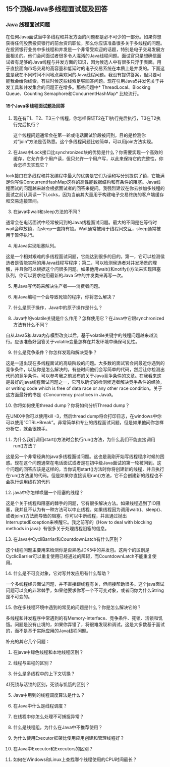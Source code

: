 
## 15个顶级Java多线程面试题及回答

### Java 线程面试问题

在任何Java面试当中多线程和并发方面的问题都是必不可少的一部分。如果你想获得任何股票投资银行的前台资讯职位，那么你应该准备很多关于多线程的问题。在投资银行业务中多线程和并发是一个非常受欢迎的话题，特别是电子交易发展方面相关的。他们会问面试者很多令人混淆的Java线程问题。面试官只是想确信面试者有足够的Java线程与并发方面的知识，因为候选人中有很多只浮于表面。用于直接面向市场交易的高容量和低延时的电子交易系统在本质上是并发的。下面这些是我在不同时间不同地点喜欢问的Java线程问题。我没有提供答案，但只要可能我会给你线索，有些时候这些线索足够回答问题。现在引用Java5并发包关于并发工具和并发集合的问题正在增多。那些问题中* ThreadLocal、Blocking Queue、Counting Semaphore和ConcurrentHashMap* 比较流行。

#### 15个Java多线程面试题及回答

1. 现在有T1、T2、T3三个线程，你怎样保证T2在T1执行完后执行，T3在T2执行完后执行？

    这个线程问题通常会在第一轮或电话面试阶段被问到，目的是检测你对”join”方法是否熟悉。这个多线程问题比较简单，可以用join方法实现。

2. 在Java中Lock接口比synchronized块的优势是什么？你需要实现一个高效的缓存，它允许多个用户读，但只允许一个用户写，以此来保持它的完整性，你会怎样去实现它？

  lock接口在多线程和并发编程中最大的优势是它们为读和写分别提供了锁，它能满足你写像ConcurrentHashMap这样的高性能数据结构和有条件的阻塞。Java线程面试的问题越来越会根据面试者的回答来提问。我强烈建议在你去参加多线程的面试之前认真读一下Locks，因为当前其大量用于构建电子交易终统的客户端缓存和交易连接空间。

3. 在java中wait和sleep方法的不同？

  通常会在电话面试中经常被问到的Java线程面试问题。最大的不同是在等待时wait会释放锁，而sleep一直持有锁。Wait通常被用于线程间交互，sleep通常被用于暂停执行。

4. 用Java实现阻塞队列。

  这是一个相对艰难的多线程面试问题，它能达到很多的目的。第一，它可以检测侯选者是否能实际的用Java线程写程序；第二，可以检测侯选者对并发场景的理解，并且你可以根据这个问很多问题。如果他用wait()和notify()方法来实现阻塞队列，你可以要求他用最新的Java 5中的并发类来再写一次。

5. 用Java写代码来解决生产者——消费者问题。

6. 用Java编程一个会导致死锁的程序，你将怎么解决？

7. 什么是原子操作，Java中的原子操作是什么？

8. Java中的volatile关键是什么作用？怎样使用它？在Java中它跟synchronized方法有什么不同？

  自从Java5和Java内存模型改变以后，基于volatile关键字的线程问题越来越流行。应该准备好回答关于volatile变量怎样在并发环境中确保可见性。

9. 什么是竞争条件？你怎样发现和解决竞争？

  这是一道出现在多线程面试的高级阶段的问题。大多数的面试官会问最近你遇到的竞争条件，以及你是怎么解决的。有些时间他们会写简单的代码，然后让你检测出代码的竞争条件。可以参考我之前发布的关于Java竞争条件的文章。在我看来这是最好的java线程面试问题之一，它可以确切的检测候选者解决竞争条件的经验，or writing code which is free of data race or any other race condition。关于这方面最好的书是《Concurrency practices in Java》。

10. 你将如何使用thread dump？你将如何分析Thread dump？

  在UNIX中你可以使用kill -3，然后thread dump将会打印日志，在windows中你可以使用”CTRL+Break”。非常简单和专业的线程面试问题，但是如果他问你怎样分析它，就会很棘手。

11. 为什么我们调用start()方法时会执行run()方法，为什么我们不能直接调用run()方法？

  这是另一个非常经典的java多线程面试问题。这也是我刚开始写线程程序时候的困惑。现在这个问题通常在电话面试或者是在初中级Java面试的第一轮被问到。这个问题的回答应该是这样的，当你调用start()方法时你将创建新的线程，并且执行在run()方法里的代码。但是如果你直接调用run()方法，它不会创建新的线程也不会执行调用线程的代码

12. java中你怎样唤醒一个阻塞的线程？

  这是个关于线程和阻塞的棘手的问题，它有很多解决方法。如果线程遇到了IO阻塞，我并且不认为有一种方法可以中止线程。如果线程因为调用wait()、sleep()、或者join()方法而导致的阻塞，你可以中断线程，并且通过抛出InterruptedException来唤醒它。我之前写的《How to deal with blocking methods in java》有很多关于处理线程阻塞的信息。

13. 在Java中CycliBarriar和CountdownLatch有什么区别？

  这个线程问题主要用来检测你是否熟悉JDK5中的并发包。这两个的区别是CyclicBarrier可以重复使用已经通过的障碍，而CountdownLatch不能重复使用。

14. 什么是不可变对象，它对写并发应用有什么帮助？

  一个多线程经典面试问题，并不直接跟线程有关，但间接帮助很多。这个java面试问题可以变的非常棘手，如果他要求你写一个不可变对象，或者问你为什么String是不可变的。

15. 你在多线程环境中遇到的常见的问题是什么？你是怎么解决它的？

  多线程和并发程序中常遇到的有Memory-interface、竞争条件、死锁、活锁和饥饿。问题是没有止境的，如果你弄错了，将很难发现和调试。这是大多数基于面试的，而不是基于实际应用的Java线程问题。


  补充的其它几个问题：

1) 在java中绿色线程和本地线程区别？

2) 线程与进程的区别？

3) 什么是多线程中的上下文切换？

4)死锁与活锁的区别，死锁与饥饿的区别？

5) Java中用到的线程调度算法是什么？

6) 在Java中什么是线程调度？

7) 在线程中你怎么处理不可捕捉异常？

8) 什么是线程组，为什么在Java中不推荐使用？

9) 为什么使用Executor框架比使用应用创建和管理线程好？

10) 在Java中Executor和Executors的区别？

11) 如何在Windows和Linux上查找哪个线程使用的CPU时间最长？
